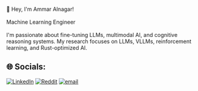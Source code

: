 
<br>🚀 Hey, I'm Ammar Alnagar!<br><br>Machine Learning Engineer <br><br>I'm passionate about fine-tuning LLMs, multimodal AI, and cognitive reasoning systems. 
My research focuses on LLMs, VLLMs, reinforcement learning, and Rust-optimized AI.


## 🌐 Socials:
[![LinkedIn](https://img.shields.io/badge/LinkedIn-%230077B5.svg?logo=linkedin&logoColor=white)](https://linkedin.com/in/https://www.linkedin.com/in/ammar-alnagar-393413201?utm_source=share&utm_campaign=share_via&utm_content=profile&utm_medium=android_app) [![Reddit](https://img.shields.io/badge/Reddit-%23FF4500.svg?logo=Reddit&logoColor=white)](https://reddit.com/user/Merotatox) [![email](https://img.shields.io/badge/Email-D14836?logo=gmail&logoColor=white)](mailto:ammaralnagar416@gmail.com) 

